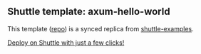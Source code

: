 

## Shuttle template: axum-hello-world

This template ([repo](https://github.com/shuttle-hq/axum-hello-world)) is a synced replica from [shuttle-examples](https://github.com/shuttle-hq/shuttle-examples/tree/main/axum/hello-world).

[Deploy on Shuttle with just a few clicks!](https://console.shuttle.dev/templates/axum-hello-world)


